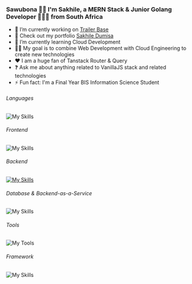 ### Sawubona 🙌🏾 I'm Sakhile, a MERN Stack & Junior Golang Developer 👨🏽‍💻 from South Africa

- 🔭 I’m currently working on [Trailer Base](https://trailer-base.vercel.app)
- 🔭 Check out my portfolio [Sakhile Dumisa](https://sakhile-dumisa.vercel.app)  
- 🌱 I’m currently learning Cloud Development
- 🤙🏽 My goal is to combine Web Development with Cloud Engineering to create new technologies
- ❤️ I am a huge fan of Tanstack Router & Query
- ❓ Ask me about anything related to VanillaJS stack and related technologies
- ⚡ Fun fact: I'm a Final Year BIS Information Science Student

###### Languages  
![My Skills](https://go-skill-icons.vercel.app/api/icons?i=js,ts,go)

###### Frontend  
![My Skills](https://go-skill-icons.vercel.app/api/icons?i=html,css,react,tailwind,sass)

###### Backend  
[![My Skills](https://skillicons.dev/icons?i=nodejs,express,nest)](https://skillicons.dev)

###### Database & Backend-as-a-Service
![My Skills](https://go-skill-icons.vercel.app/api/icons?i=mongodb,supabase,firebase)

###### Tools
![My Tools](https://go-skill-icons.vercel.app/api/icons?i=git,github,indesign,vscode,vercel,netlify)

###### Framework  
![My Skills](https://go-skill-icons.vercel.app/api/icons?i=nextjs)

###
